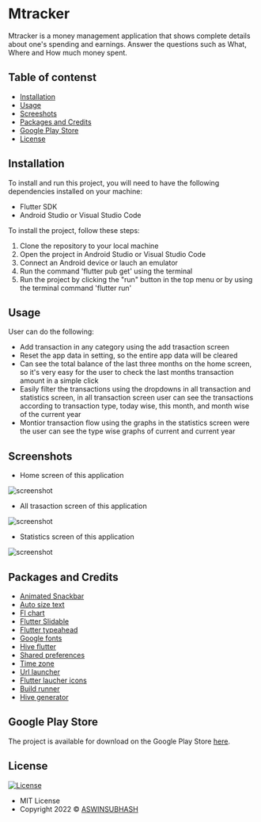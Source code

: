  # Mtracker


Mtracker is a money management application that shows
complete details about one's spending and earnings. Answer
the questions such as What, Where and How much money
spent.

## Table of contenst

- [Installation](#installation)
- [Usage](#usage)
- [Screeshots](#screenshots)
- [Packages and Credits](#packages-and-credits)
- [Google Play Store](#google-play-store)
- [License](#license)

## Installation

To install and run this project, you will need to have the following dependencies installed on
your machine:
 - Flutter SDK
 - Android Studio or Visual Studio Code

To install the project, follow these steps:

1. Clone the repository to your local machine
2. Open the project in Android Studio or Visual Studio Code
3. Connect an Android device or lauch an emulator
4. Run the command 'flutter pub get' using the terminal
5. Run the project by clicking the "run" button in the top menu or by using the terminal
   command 'flutter run'


## Usage 

User can do  the following:

- Add transaction in any category using the add trasaction screen 
- Reset the app data in setting, so the entire app data will be cleared
- Can see the total balance of the last three months on the home screen, so it's very easy for the user to check the last months transaction amount in a simple click
- Easily filter the transactions using the dropdowns in all transaction and statistics screen, in all transaction screen user can see the transactions according to transaction type, today wise, this month, and month wise of the current year
- Montior transaction flow using the graphs in the statistics screen were the user can see the type wise graphs of current and current year

## Screenshots

- Home screen of this application

![screenshot](Home.png)

- All trasaction screen of this application

![screenshot](All.png)

- Statistics screen of this application

![screenshot](Stat.png)



## Packages and Credits

- [Animated Snackbar](https://github.com/JulyWitch/animated_snack_bar)
- [Auto size text](https://github.com/simc/auto_size_text)
- [Fl chart](https://github.com/imaNNeoFighT/fl_chart)
- [Flutter Slidable](https://github.com/letsar/flutter_slidable)
- [Flutter typeahead](https://github.com/AbdulRahmanAlHamali/flutter_typeahead)
- [Google fonts](https://github.com/material-foundation/google-fonts-flutter)
- [Hive flutter](https://github.com/hivedb/hive/tree/master/hive_flutter)
- [Shared preferences](https://github.com/flutter/plugins/tree/main/packages/shared_preferences/shared_preferences)
- [Time zone](https://github.com/srawlins/timezone)
- [Url launcher](https://github.com/flutter/plugins/tree/main/packages/url_launcher/url_launcher)
- [Flutter laucher icons](https://github.com/fluttercommunity/flutter_launcher_icons/)
- [Build runner](https://github.com/dart-lang/build/tree/master/build_runner)
- [Hive generator](https://github.com/hivedb/hive/tree/master/hive_generator)



## Google Play Store

The project is available for download on the Google Play Store [here](https://play.google.com/store/apps/details?id=com.aswinofficial3.mtracker).


## License

[![License](https://img.shields.io/:License-MIT-blue.svg?style=flat-square)](http://badges.mit-license.org)
- MIT License
- Copyright 2022 © [ASWINSUBHASH](https://github.com/aswinsubhash)






